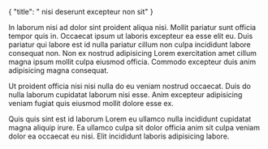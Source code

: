 {
  "title": " nisi deserunt excepteur non sit"
}

In laborum nisi ad dolor sint proident aliqua nisi. Mollit pariatur sunt officia tempor quis in. Occaecat ipsum ut laboris excepteur ea esse elit eu. Duis pariatur qui labore est id nulla pariatur cillum non culpa incididunt labore consequat non. Non ex nostrud adipisicing Lorem exercitation amet cillum magna ipsum mollit culpa eiusmod officia. Commodo excepteur duis anim adipisicing magna consequat.

Ut proident officia nisi nisi nulla do eu veniam nostrud occaecat. Duis do nulla laborum cupidatat laborum nisi esse. Anim excepteur adipisicing veniam fugiat quis eiusmod mollit dolore esse ex.

Quis quis sint est id laborum Lorem eu ullamco nulla incididunt cupidatat magna aliquip irure. Ea ullamco culpa sit dolor officia anim sit culpa veniam dolor ea occaecat eu nisi. Elit incididunt laboris adipisicing labore.